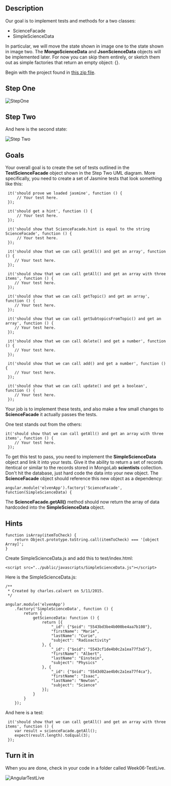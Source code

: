 ## Description

Our goal is to implement tests and methods for a two classes:

- ScienceFacade
- SimpleScienceData

In particular, we will move the state shown in image one to the state shown in image two. The **MongoScienceData** and **JsonScienceData** objects will be implemented later. For now you can skip them entirely, or sketch them out as simple factories that return an empty object: {}. 

Begin with the project found in [this zip file](https://drive.google.com/file/d/0B25UTAlOfPRGTzhOcVk5RTRveFU/view?usp=sharing).

## Step One

![StepOne](https://drive.google.com/uc?id=0B25UTAlOfPRGTkZIeEhlZjFQWjA)

## Step Two

And here is the second state:

![Step Two](https://drive.google.com/uc?id=0B25UTAlOfPRGeGlWS21ZdnhJWFU)

## Goals

Your overall goal is to create the set of tests outlined in the **TestScienceFacade** object shown in  the Step Two UML diagram. More specifically, you need to create a set of Jasmine tests that look something like this:

```
 it('should prove we loaded jasmine', function () {
     // Your test here.
 });

 it('should get a hint', function () {
     // Your test here.
 });

 it('should show that ScienceFacade.hint is equal to the string ScienceFacade', function () {
     // Your test here.
 });

 it('should show that we can call getAll() and get an array', function () {
    // Your test here.
 });

 it('should show that we can call getAll() and get an array with three items', function () {
    // Your test here.
 });

 it('should show that we can call getTopic() and get an array', function () {
    // Your test here.
 });

 it('should show that we can call getSubtopicsFromTopic() and get an array', function () {
    // Your test here.
 });

 it('should show that we can call delete() and get a number', function () {
    // Your test here.
 });

 it('should show that we can call add() and get a number', function () {
    // Your test here.
 });

 it('should show that we can call update() and get a boolean', function () {
    // Your test here.
 });
```

Your job is to implement these tests, and also make a few small changes to **ScienceFacade** it actually passes the tests.

One test stands out from the others:

```
it('should show that we can call getAll() and get an array with three items', function () {
    // Your test here.
 });
```

To get this test to pass, you need to implement the **SimpleScienceData** object and link it into your tests. Give it the ability to return a set of records itentical or similar to the records stored in MongoLab **scientists** collection. Don't hit the database, just hard code the data into your new object. The **ScienceFacade** object should reference this new object as a dependency:

```
angular.module('elvenApp').factory('ScienceFacade', function(SimpleScienceData) {
```

The **ScienceFacade.getAll()** method should now return the array of data hardcoded into the **SimpleScienceData** object.

## Hints

```
function isArray(itemToCheck) {
	return Object.prototype.toString.call(itemToCheck) === '[object Array]';
}
```

Create SimpleScienceData.js and add this to test/index.html:

```
<script src="../public/javascripts/SimpleScienceData.js"></script>
```

Here is the SimpleScienceData.js:

```
/**
 * Created by charles.calvert on 5/11/2015.
 */

angular.module('elvenApp')
    .factory('SimpleScienceData', function () {
        return {
            getScienceData: function () {
                return [{
                    "_id": {"$oid": "5543bd3be4b000be4aa7b108"},
                    "firstName": "Marie",
                    "lastName": "Curie",
                    "subject": "Radioactivity"
                }, {
                    "_id": {"$oid": "5543cf1de4b0c2a1ea77f3a5"},
                    "firstName": "Albert",
                    "lastName": "Einstein",
                    "subject": "Physics"
                }, {
                    "_id": {"$oid": "5543d02ae4b0c2a1ea77f4ca"},
                    "firstName": "Isaac",
                    "lastName": "Newton",
                    "subject": "Science"
                }];
            }
        }
    });

```

And here is a test: 

```
 it('should show that we can call getAll() and get an array with three items', function () {
    var result = scienceFacade.getAll();
    expect(result.length).toEqual(3);
 });
```

## Turn it in

When you are done, check in your code in a folder called Week06-TestLive.

![AngularTestLive](https://s3.amazonaws.com/bucket01.elvenware.com/images/AngularTestLive.png)

